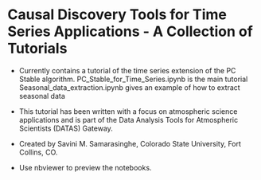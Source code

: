 # Causal Discovery Tools for Time Series Applications - A Collection of Tutorials
* Currently contains a tutorial of the time series extension of the PC Stable algorithm.
PC_Stable_for_Time_Series.ipynb is the main tutorial
Seasonal_data_extraction.ipynb gives an example of how to extract seasonal data 

* This tutorial has been written with a focus on atmospheric science applications and is part of the Data Analysis Tools for Atmospheric Scientists (DATAS) Gateway.
* Created by Savini M. Samarasinghe, Colorado State University, Fort Collins, CO.
* Use nbviewer to preview the notebooks.
